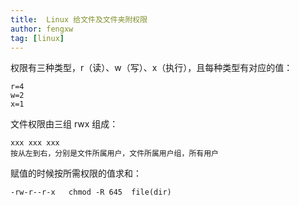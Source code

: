 ```yaml
---
title:  Linux 给文件及文件夹附权限
author: fengxw
tag: [linux]
---
```


权限有三种类型，r（读）、w（写）、x（执行），且每种类型有对应的值：

```
r=4
w=2
x=1
```

文件权限由三组 rwx 组成：

```
xxx xxx xxx
按从左到右，分别是文件所属用户，文件所属用户组，所有用户
```

赋值的时候按所需权限的值求和：

```
-rw-r--r-x   chmod -R 645  file(dir)
```